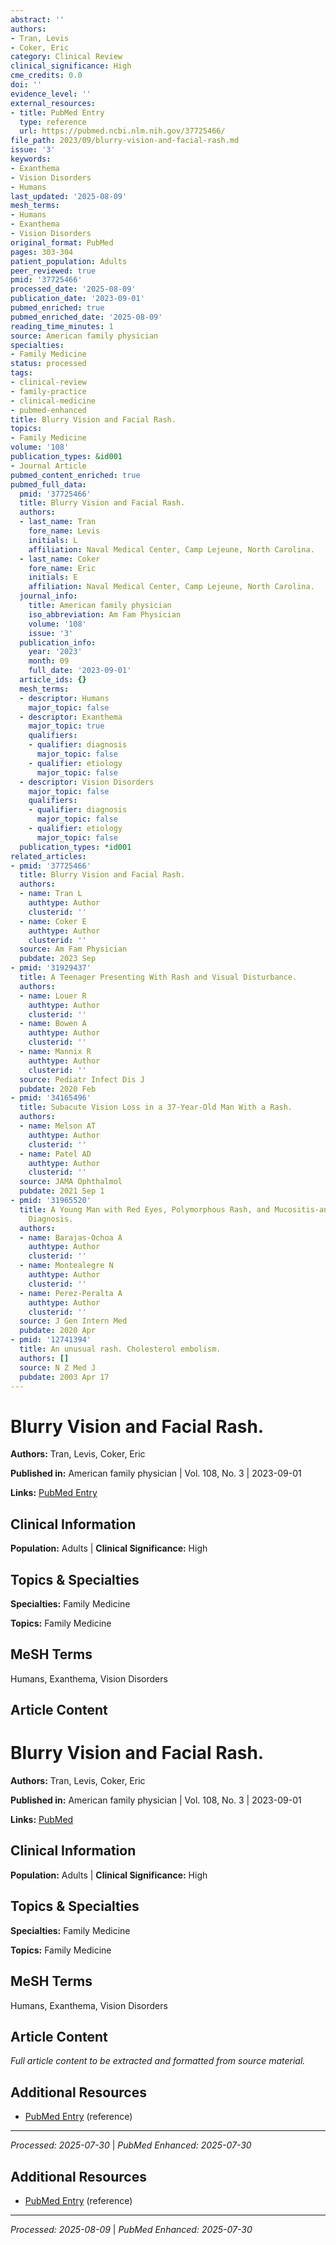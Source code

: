 ```yaml
---
abstract: ''
authors:
- Tran, Levis
- Coker, Eric
category: Clinical Review
clinical_significance: High
cme_credits: 0.0
doi: ''
evidence_level: ''
external_resources:
- title: PubMed Entry
  type: reference
  url: https://pubmed.ncbi.nlm.nih.gov/37725466/
file_path: 2023/09/blurry-vision-and-facial-rash.md
issue: '3'
keywords:
- Exanthema
- Vision Disorders
- Humans
last_updated: '2025-08-09'
mesh_terms:
- Humans
- Exanthema
- Vision Disorders
original_format: PubMed
pages: 303-304
patient_population: Adults
peer_reviewed: true
pmid: '37725466'
processed_date: '2025-08-09'
publication_date: '2023-09-01'
pubmed_enriched: true
pubmed_enriched_date: '2025-08-09'
reading_time_minutes: 1
source: American family physician
specialties:
- Family Medicine
status: processed
tags:
- clinical-review
- family-practice
- clinical-medicine
- pubmed-enhanced
title: Blurry Vision and Facial Rash.
topics:
- Family Medicine
volume: '108'
publication_types: &id001
- Journal Article
pubmed_content_enriched: true
pubmed_full_data:
  pmid: '37725466'
  title: Blurry Vision and Facial Rash.
  authors:
  - last_name: Tran
    fore_name: Levis
    initials: L
    affiliation: Naval Medical Center, Camp Lejeune, North Carolina.
  - last_name: Coker
    fore_name: Eric
    initials: E
    affiliation: Naval Medical Center, Camp Lejeune, North Carolina.
  journal_info:
    title: American family physician
    iso_abbreviation: Am Fam Physician
    volume: '108'
    issue: '3'
  publication_info:
    year: '2023'
    month: 09
    full_date: '2023-09-01'
  article_ids: {}
  mesh_terms:
  - descriptor: Humans
    major_topic: false
  - descriptor: Exanthema
    major_topic: true
    qualifiers:
    - qualifier: diagnosis
      major_topic: false
    - qualifier: etiology
      major_topic: false
  - descriptor: Vision Disorders
    major_topic: false
    qualifiers:
    - qualifier: diagnosis
      major_topic: false
    - qualifier: etiology
      major_topic: false
  publication_types: *id001
related_articles:
- pmid: '37725466'
  title: Blurry Vision and Facial Rash.
  authors:
  - name: Tran L
    authtype: Author
    clusterid: ''
  - name: Coker E
    authtype: Author
    clusterid: ''
  source: Am Fam Physician
  pubdate: 2023 Sep
- pmid: '31929437'
  title: A Teenager Presenting With Rash and Visual Disturbance.
  authors:
  - name: Louer R
    authtype: Author
    clusterid: ''
  - name: Bowen A
    authtype: Author
    clusterid: ''
  - name: Mannix R
    authtype: Author
    clusterid: ''
  source: Pediatr Infect Dis J
  pubdate: 2020 Feb
- pmid: '34165496'
  title: Subacute Vision Loss in a 37-Year-Old Man With a Rash.
  authors:
  - name: Melson AT
    authtype: Author
    clusterid: ''
  - name: Patel AD
    authtype: Author
    clusterid: ''
  source: JAMA Ophthalmol
  pubdate: 2021 Sep 1
- pmid: '31965520'
  title: A Young Man with Red Eyes, Polymorphous Rash, and Mucositis-an On-the-Spot
    Diagnosis.
  authors:
  - name: Barajas-Ochoa A
    authtype: Author
    clusterid: ''
  - name: Montealegre N
    authtype: Author
    clusterid: ''
  - name: Perez-Peralta A
    authtype: Author
    clusterid: ''
  source: J Gen Intern Med
  pubdate: 2020 Apr
- pmid: '12741394'
  title: An unusual rash. Cholesterol embolism.
  authors: []
  source: N Z Med J
  pubdate: 2003 Apr 17
---
```


# Blurry Vision and Facial Rash.

**Authors:** Tran, Levis, Coker, Eric

**Published in:** American family physician | Vol. 108, No. 3 | 2023-09-01

**Links:** [PubMed Entry](https://pubmed.ncbi.nlm.nih.gov/37725466/)

## Clinical Information

**Population:** Adults | **Clinical Significance:** High

## Topics & Specialties

**Specialties:** Family Medicine

**Topics:** Family Medicine

## MeSH Terms

Humans, Exanthema, Vision Disorders

## Article Content

# Blurry Vision and Facial Rash.

**Authors:** Tran, Levis, Coker, Eric

**Published in:** American family physician | Vol. 108, No. 3 | 2023-09-01

**Links:** [PubMed](https://pubmed.ncbi.nlm.nih.gov/37725466/)

## Clinical Information

**Population:** Adults | **Clinical Significance:** High

## Topics & Specialties

**Specialties:** Family Medicine

**Topics:** Family Medicine

## MeSH Terms

Humans, Exanthema, Vision Disorders

## Article Content

*Full article content to be extracted and formatted from source material.*

## Additional Resources

- [PubMed Entry](https://pubmed.ncbi.nlm.nih.gov/37725466/) (reference)

---

*Processed: 2025-07-30* | *PubMed Enhanced: 2025-07-30*

## Additional Resources

- [PubMed Entry](https://pubmed.ncbi.nlm.nih.gov/37725466/) (reference)

---

*Processed: 2025-08-09* | *PubMed Enhanced: 2025-07-30*
